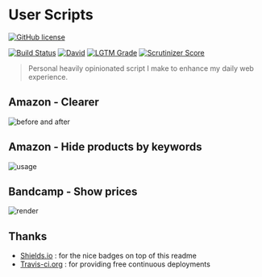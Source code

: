 # User Scripts

[![GitHub license](https://img.shields.io/github/license/shuunen/user-scripts.svg?color=informational)](https://github.com/Shuunen/user-scripts/blob/master/LICENSE)

[![Build Status](https://travis-ci.org/Shuunen/user-scripts.svg?branch=master)](https://travis-ci.org/Shuunen/user-scripts)
[![David](https://img.shields.io/david/shuunen/user-scripts.svg)](https://david-dm.org/shuunen/user-scripts)
[![LGTM Grade](https://img.shields.io/lgtm/grade/javascript/github/Shuunen/user-scripts.svg)](https://lgtm.com/projects/g/Shuunen/user-scripts)
[![Scrutinizer Score](https://scrutinizer-ci.com/g/Shuunen/user-scripts/badges/quality-score.png?b=master)](https://scrutinizer-ci.com/g/Shuunen/user-scripts)

> Personal heavily opinionated script I make to enhance my daily web experience.

## Amazon - Clearer

![before and after](https://i.imgur.com/cxkNxIe.jpg)

## Amazon - Hide products by keywords

![usage](https://i.imgur.com/hoSV2LC.gif)

## Bandcamp - Show prices

![render](https://i.imgur.com/NlHeqYY.jpg)

## Thanks

- [Shields.io](https://shields.io) : for the nice badges on top of this readme
- [Travis-ci.org](https://travis-ci.org) : for providing free continuous deployments
